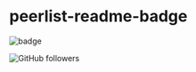 # peerlist-readme-badge

![badge](https://peerlist-readme-badge.herokuapp.com/api)

![GitHub followers](https://img.shields.io/github/followers/vinitshahdeo?style=social)
